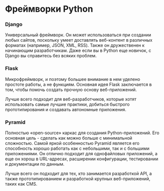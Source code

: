 # Фреймворки Python
###  Django
Универсальный фреймворк. Он может использоваться при создании любых сайтов, поскольку умеет доставлять веб-контент в различных форматах (например, JSON, XML, RSS). Также он дружественен к начинающим разработчикам. Даже если вы в Python еще новичок, с Django вы справитесь без всяких проблем.
###  Flask
Микрофреймворк, и поэтому большее внимание в нем уделено простоте работы, а не функциям. Основная идея Flask заключается в том, чтобы помочь создать прочную основу веб-приложений.

Лучше всего подходит для веб-разработчиков, которые хотят использовать самые лучшие практики, добиться быстрого прототипирования и создавать автономные приложения.
### Pyramid
Полностью «open-source» каркас для создания Python-приложений. Его основная цель - сделать как можно больше с минимальной сложностью. Самой яркой особенностью Pyramid является его способность хорошо работать как с небольшими, так и с большими приложениями. Он отлично подходит для однофайловых приложений, а еще он хорош в URL-адресах, расширении конфигурации, тестировании и документации по данным.

Лучше всего он подходит для тех, кто занимается разработкой API, а также прототипированием и разработкой крупных веб-приложений, таких как CMS.

<!-- _footer: https://www.djangoproject.com/ \n https://flask.palletsprojects.com/en/1.1.x/ \n https://trypyramid.com/documentation.html-->
